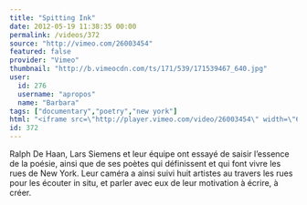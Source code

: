 ```yaml
---
title: "Spitting Ink"
date: 2012-05-19 11:38:35 00:00
permalink: /videos/372
source: "http://vimeo.com/26003454"
featured: false
provider: "Vimeo"
thumbnail: "http://b.vimeocdn.com/ts/171/539/171539467_640.jpg"
user:
  id: 276
  username: "apropos"
  name: "Barbara"
tags: ["documentary","poetry","new york"]
html: "<iframe src=\"http://player.vimeo.com/video/26003454\" width=\"640\" height=\"360\" frameborder=\"0\" webkitallowfullscreen mozallowfullscreen allowfullscreen></iframe>"
id: 372
---
```


Ralph De Haan, Lars Siemens et leur équipe ont essayé de saisir l’essence de la poésie, ainsi que de ses poètes qui définissent et qui font vivre les rues de New York. Leur caméra a ainsi suivi huit artistes au travers les rues pour les écouter in situ, et parler avec eux de leur motivation à écrire, à créer.